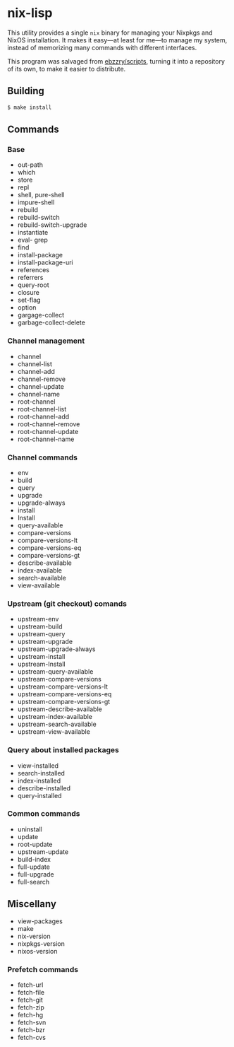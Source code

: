 nix-lisp
========

This utility provides a single `nix` binary for managing your Nixpkgs and NixOS installation. It makes it
easy—at least for me—to manage my system, instead of memorizing many commands with different
interfaces.

This program was salvaged from [ebzzry/scripts](https://github.com/ebzzry/scripts), turning it into
a repository of its own, to make it easier to distribute.


Building
--------

```bash
$ make install
```


Commands
--------

### Base

- out-path
- which
- store
- repl
- shell, pure-shell
- impure-shell
- rebuild
- rebuild-switch
- rebuild-switch-upgrade
- instantiate
- eval- grep
- find
- install-package
- install-package-uri
- references
- referrers
- query-root
- closure
- set-flag
- option
- gargage-collect
- garbage-collect-delete


### Channel management

- channel
- channel-list
- channel-add
- channel-remove
- channel-update
- channel-name
- root-channel
- root-channel-list
- root-channel-add
- root-channel-remove
- root-channel-update
- root-channel-name


### Channel commands

- env
- build
- query
- upgrade
- upgrade-always
- install
- Install
- query-available
- compare-versions
- compare-versions-lt
- compare-versions-eq
- compare-versions-gt
- describe-available
- index-available
- search-available
- view-available

### Upstream (git checkout) comands

- upstream-env
- upstream-build
- upstream-query
- upstream-upgrade
- upstream-upgrade-always
- upstream-install
- upstream-Install
- upstream-query-available
- upstream-compare-versions
- upstream-compare-versions-lt
- upstream-compare-versions-eq
- upstream-compare-versions-gt
- upstream-describe-available
- upstream-index-available
- upstream-search-available
- upstream-view-available


### Query about installed packages

- view-installed
- search-installed
- index-installed
- describe-installed
- query-installed


### Common commands

- uninstall
- update
- root-update
- upstream-update
- build-index
- full-update
- full-upgrade
- full-search


## Miscellany

- view-packages
- make
- nix-version
- nixpkgs-version
- nixos-version


### Prefetch commands

- fetch-url
- fetch-file
- fetch-git
- fetch-zip
- fetch-hg
- fetch-svn
- fetch-bzr
- fetch-cvs

